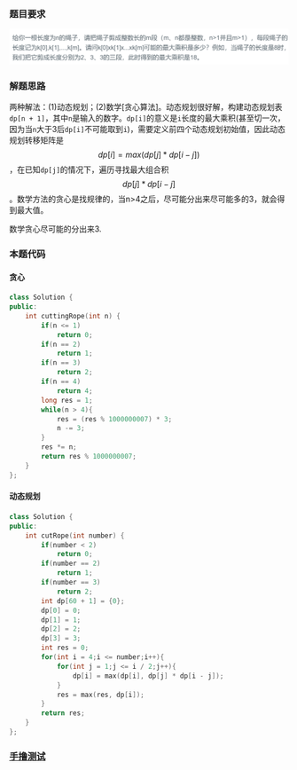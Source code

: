 ### 题目要求

![](pic/offer14.png)

### 解题思路

两种解法：(1)动态规划；(2)数学[贪心算法]。动态规划很好解，构建动态规划表`dp[n + 1]`，其中`n`是输入的数字。`dp[i]`的意义是`i`长度的最大乘积(甚至切一次，因为当`n`大于3后`dp[i]`不可能取到`i`)，需要定义前四个动态规划初始值，因此动态规划转移矩阵是$$dp[i] = max(dp[j] * dp[i - j])$$，在已知`dp[j]`的情况下，遍历寻找最大组合积$$dp[j] * dp[i - j]$$。数学方法的贪心是找规律的，当n>4之后，尽可能分出来尽可能多的3，就会得到最大值。

数学贪心尽可能的分出来3.

### 本题代码

#### 贪心

```c++
class Solution {
public:
    int cuttingRope(int n) {
        if(n <= 1)
            return 0;
        if(n == 2)
            return 1;
        if(n == 3)
            return 2;
        if(n == 4)
            return 4;
        long res = 1;
        while(n > 4){
            res = (res % 1000000007) * 3;
            n -= 3;
        }
        res *= n;
        return res % 1000000007;
    }
};
```

#### 动态规划

```c++
class Solution {
public:
    int cutRope(int number) {
        if(number < 2)
            return 0;
        if(number == 2)
            return 1;
        if(number == 3)
            return 2;
        int dp[60 + 1] = {0};
        dp[0] = 0;
        dp[1] = 1;
        dp[2] = 2;
        dp[3] = 3;
        int res = 0;
        for(int i = 4;i <= number;i++){
            for(int j = 1;j <= i / 2;j++){
                dp[i] = max(dp[i], dp[j] * dp[i - j]);
            }
            res = max(res, dp[i]);
        }
        return res;
    }
};
```

### [手撸测试](https://www.nowcoder.com/practice/57d85990ba5b440ab888fc72b0751bf8?tpId=13&tqId=33257&tPage=4&rp=4&ru=%2Fta%2Fcoding-interviews&qru=%2Fta%2Fcoding-interviews%2Fquestion-ranking)  

